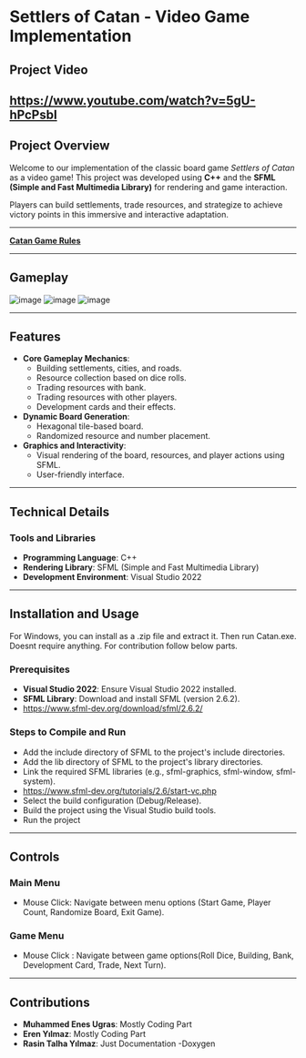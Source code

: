 # Settlers of Catan - Video Game Implementation
## Project Video
https://www.youtube.com/watch?v=5gU-hPcPsbI
---
## Project Overview
Welcome to our implementation of the classic board game *Settlers of Catan* as a video game! This project was developed using **C++** and the **SFML (Simple and Fast Multimedia Library)** for rendering and game interaction.

Players can build settlements, trade resources, and strategize to achieve victory points in this immersive and interactive adaptation.

---

**[Catan Game Rules](https://www.catan.com/sites/default/files/2021-06/catan_base_rules_2020_200707.pdf)**

---

## Gameplay

![image](https://github.com/user-attachments/assets/b666260e-1692-446f-8e01-05be6fbd3317)
![image](https://github.com/user-attachments/assets/7100a2e0-7454-4ed4-9ca1-577f86334eb0)
![image](https://github.com/user-attachments/assets/d98414b4-7418-496a-beb5-14ada68e03ef)

---

## Features

- **Core Gameplay Mechanics**: 
  - Building settlements, cities, and roads.
  - Resource collection based on dice rolls.
  - Trading resources with bank.
  - Trading resources with other players.
  - Development cards and their effects.
- **Dynamic Board Generation**:
  - Hexagonal tile-based board.
  - Randomized resource and number placement.
- **Graphics and Interactivity**:
  - Visual rendering of the board, resources, and player actions using SFML.
  - User-friendly interface.

---

## Technical Details

### Tools and Libraries
- **Programming Language**: C++
- **Rendering Library**: SFML (Simple and Fast Multimedia Library)
- **Development Environment**: Visual Studio 2022

---

## Installation and Usage
For Windows, you can install as a .zip file and extract it. Then run Catan.exe. Doesnt require anything.
For contribution follow below parts.

### Prerequisites
- **Visual Studio 2022**: Ensure Visual Studio 2022 installed.
- **SFML Library**: Download and install SFML (version 2.6.2).
- https://www.sfml-dev.org/download/sfml/2.6.2/

### Steps to Compile and Run
- Add the include directory of SFML to the project's include directories.
- Add the lib directory of SFML to the project's library directories.
- Link the required SFML libraries (e.g., sfml-graphics, sfml-window, sfml-system).
- https://www.sfml-dev.org/tutorials/2.6/start-vc.php
- Select the build configuration (Debug/Release).
- Build the project using the Visual Studio build tools.
- Run the project

---

## Controls

### Main Menu
- Mouse Click: Navigate between menu options (Start Game, Player Count, Randomize Board, Exit Game).

### Game Menu
- Mouse Click : Navigate between game options(Roll Dice, Building, Bank, Development Card, Trade, Next Turn).

---
## Contributions
- **Muhammed Enes Ugras**: Mostly Coding Part
- **Eren Yılmaz**: Mostly Coding Part
- **Rasin Talha Yılmaz**: Just Documentation -Doxygen

